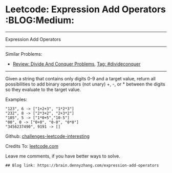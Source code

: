 # Leetcode: Expression Add Operators     :BLOG:Medium:


---

Expression Add Operators  

---

Similar Problems:  
-   [Review: Divide And Conquer Problems](https://brain.dennyzhang.com/review-divideconquer), [Tag: #divideconquer](https://brain.dennyzhang.com/tag/divideconquer)

---

Given a string that contains only digits 0-9 and a target value, return all possibilities to add binary operators (not unary) +, -, or \* between the digits so they evaluate to the target value.  

Examples:  

    "123", 6 -> ["1+2+3", "1*2*3"] 
    "232", 8 -> ["2*3+2", "2+3*2"]
    "105", 5 -> ["1*0+5","10-5"]
    "00", 0 -> ["0+0", "0-0", "0*0"]
    "3456237490", 9191 -> []

Github: [challenges-leetcode-interesting](https://github.com/DennyZhang/challenges-leetcode-interesting/tree/master/expression-add-operators)  

Credits To: [leetcode.com](https://leetcode.com/problems/expression-add-operators/description/)  

Leave me comments, if you have better ways to solve.  

    ## Blog link: https://brain.dennyzhang.com/expression-add-operators